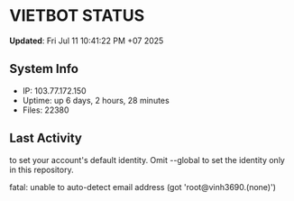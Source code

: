 # VIETBOT STATUS
**Updated**: Fri Jul 11 10:41:22 PM +07 2025

## System Info
- IP: 103.77.172.150
- Uptime: up 6 days, 2 hours, 28 minutes
- Files: 22380

## Last Activity

to set your account's default identity.
Omit --global to set the identity only in this repository.

fatal: unable to auto-detect email address (got 'root@vinh3690.(none)')
